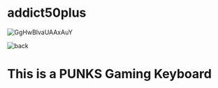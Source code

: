 # addict50plus
![GgHwBlvaUAAxAuY](https://github.com/user-attachments/assets/369db00c-d21e-4351-965b-cc6ec5533ef0)

![back](https://github.com/user-attachments/assets/74857b51-bd84-4b05-b040-6a4c80144de9)

# This is a PUNKS Gaming Keyboard
